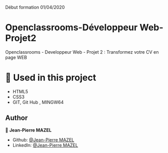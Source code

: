 Début formation 01/04/2020
# Openclassrooms-Développeur Web-Projet2
Openclassrooms - Developpeur Web - Projet 2 : Transformez votre CV en page WEB
# 🔨 Used in this project

* HTML5
* CSS3
* GIT, Git Hub , MINGW64





## Author

👤 **Jean-Pierre MAZEL**

* Github: [@Jean-Pierre MAZEL](https://github.com/jpmazel)
* LinkedIn: [@Jean-Pierre MAZEL](https://www.linkedin.com/in/jeanpierremazel/)


